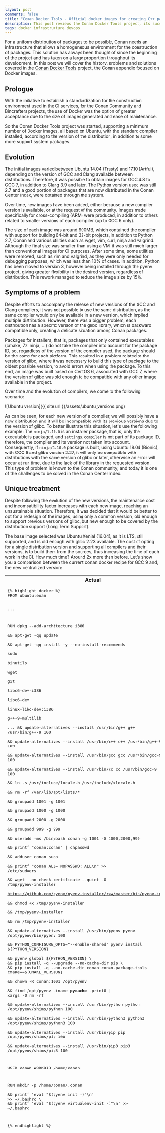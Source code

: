 ```yaml
---
layout: post
comments: false
title: "Conan Docker Tools - Official docker images for creating C++ packages for ConanCenter"
description: This post reviews the Conan Docker Tools project, its successes, failures and future.
tags: docker infrastructure devops
---
```


For a uniform distribution of packages to be possible, Conan needs an infrastructure that allows a homogeneous environment for the construction of packages. This solution has always been thought of since the beginning of the project and has taken on a large proportion throughout its development. In this post we will cover the history, problems and solutions covered in the [Conan Docker Tools](https://github.com/conan-io/conan-docker-tools) project, the Conan appendix focused on Docker images.

## Prologue

With the initiative to establish a standardization for the construction environment used in the CI services, for the Conan Community and Bincrafters projects, the use of Docker was the option of greater acceptance due to the size of images generated and ease of maintenance.

So the Conan Docker Tools project was started, supporting a minimum number of Docker images, all based on Ubuntu, with the standard compiler installed, according to the version of the distribution, in addition to some more support system packages.

## Evolution

The initial images varied between Ubuntu 14.04 (Trusty) and 17.10 (Artful), depending on the version of GCC and Clang available between distributions. Therefore, it was possible to obtain images for GCC 4.8 to GCC 7, in addition to Clang 3.9 and later. The Python version used was still 2.7 and a good portion of packages that are now distributed in the Conan Center Index, were obtained through the system.

Over time, new images have been added, either because a new compiler version is available, or at the request of the community. Images made specifically for cross-compiling (ARM) were produced, in addition to others related to smaller versions of each compiler (up to GCC 6 only).

The size of each image was around 900MB, which contained the compiler with support for building 64-bit and 32-bit projects, in addition to Python 2.7, Conan and various utilities such as wget, vim, curl, ninja and valgrind. Although the final size was smaller than using a VM, it was still much larger than conventional images for CI purposes. After some time, some utilities were removed, such as vim and valgrind, as they were only needed for debugging purposes, which was less than 10% of cases. In addition, Python has been moved to version 3, however being installed through the pyenv project, giving greater flexibility in the desired version, regardless of distribution. This rework managed to reduce the image size by 15%.

## Symptoms of a problem

Despite efforts to accompany the release of new versions of the GCC and Clang compilers, it was not possible to use the same distribution, as the same compiler would only be available in a new version, which implied multiple distribution. However, there was a bigger problem, each distribution has a specific version of the glibc library, which is backward compatible only, creating a delicate situation among Conan packages.

Packages for installers, that is, packages that only contained executables (cmake, 7z, ninja, ...) do not take the compiler into account for the package ID, so, regardless of the version of the compiler used, the package should be the same for each platform. This resulted in a problem related to the version of glibc, where it was necessary to build this type of package to the oldest possible version, to avoid errors when using the package. To this end, an image was built based on CentOS 6, associated with GCC 7, where the version of glibc was old enough to be compatible with any other image available in the project.

Over time and the evolution of compilers, we come to the following scenario:

![Ubuntu version]({{ site.url }}/assets/ubuntu_versions.png)

As can be seen, for each new version of a compiler, we will possibly have a new distribution and it will be incompatible with its previous versions due to the version of glibc. To better illustrate this situation, let's use the following example: The ``ninja/1.10.0`` is an installer package, that is, only the executable is packaged, and ``settings.compiler`` is not part of its package ID, therefore, the compiler and its version not taken into account. Consequently, if ``ninja/1.10.0`` package is built, using Ubuntu 18.04 (Bionic), with GCC 8 and glibc version 2.27, it will only be compatible with distributions with the same version of glibc or later, otherwise an error will occur at run time, due to the lack of the library in the requested version. This type of problem is known to the Conan community, and today it is one of the challenges to be solved in the Conan Center Index.

## Unique treatment

Despite following the evolution of the new versions, the maintenance cost and incompatibility factor increases with each new image, reaching an unsustainable situation. Therefore, it was decided that it would be better to opt for a redesign of the images, using only a common version, old enough to support previous versions of glibc, but new enough to be covered by the distribution support (Long Term Support).

The base image selected was Ubuntu Xenial (16.04), as it is LTS, still supported, and is old enough with glibc 2.23 available. The cost of opting for a single distribution version and supporting all compilers and their versions, is to build them from the sources, thus increasing the time of each work in the CI. How much time? Around 2x more than before. Let's show you a comparison between the current conan docker recipe for GCC 9 and, the new centralized version:

<table>
<tr>
<th>
Actual
</th>
<th>
New Version
</th>
</tr>

<tr>
<td style="vertical-align:top">
<pre>
{% highlight docker %}
FROM ubuntu:eoan

...

RUN dpkg --add-architecture i386 \
    && apt-get -qq update \
    && apt-get -qq install -y --no-install-recommends \
       sudo \
       binutils \
       wget \
       git \
       libc6-dev-i386 \
       libc6-dev \
       linux-libc-dev:i386 \
       g++-9-multilib \
       ...
    && update-alternatives --install /usr/bin/g++ g++ /usr/bin/g++-9 100 \
    && update-alternatives --install /usr/bin/c++ c++ /usr/bin/g++-9 100 \
    && update-alternatives --install /usr/bin/gcc gcc /usr/bin/gcc-9 100 \
    && update-alternatives --install /usr/bin/cc cc /usr/bin/gcc-9 100 \
    && ln -s /usr/include/locale.h /usr/include/xlocale.h \
    && rm -rf /var/lib/apt/lists/* \
    && groupadd 1001 -g 1001 \
    && groupadd 1000 -g 1000 \
    && groupadd 2000 -g 2000 \
    && groupadd 999 -g 999 \
    && useradd -ms /bin/bash conan -g 1001 -G 1000,2000,999 \
    && printf "conan:conan" | chpasswd \
    && adduser conan sudo \
    && printf "conan ALL= NOPASSWD: ALL\\n" >> /etc/sudoers \
    && wget --no-check-certificate --quiet -O /tmp/pyenv-installer \
       https://github.com/pyenv/pyenv-installer/raw/master/bin/pyenv-installer \
    && chmod +x /tmp/pyenv-installer \
    && /tmp/pyenv-installer \
    && rm /tmp/pyenv-installer \
    && update-alternatives --install /usr/bin/pyenv pyenv /opt/pyenv/bin/pyenv 100 \
    && PYTHON_CONFIGURE_OPTS="--enable-shared" pyenv install ${PYTHON_VERSION} \
    && pyenv global ${PYTHON_VERSION} \
    && pip install -q --upgrade --no-cache-dir pip \
    && pip install -q --no-cache-dir conan conan-package-tools cmake==${CMAKE_VERSION} \
    && chown -R conan:1001 /opt/pyenv \
    && find /opt/pyenv -iname __pycache__ -print0 | xargs -0 rm -rf \
    && update-alternatives --install /usr/bin/python python /opt/pyenv/shims/python 100 \
    && update-alternatives --install /usr/bin/python3 python3 /opt/pyenv/shims/python3 100 \
    && update-alternatives --install /usr/bin/pip pip /opt/pyenv/shims/pip 100 \
    && update-alternatives --install /usr/bin/pip3 pip3 /opt/pyenv/shims/pip3 100

USER conan
WORKDIR /home/conan

RUN mkdir -p /home/conan/.conan \
    && printf 'eval "$(pyenv init -)"\n' >> ~/.bashrc \
    && printf 'eval "$(pyenv virtualenv-init -)"\n' >> ~/.bashrc

{% endhighlight %}
</pre>
</td>
<td style="vertical-align:top">
<pre>
{% highlight docker %}
...

RUN apt-get -qq update \
    && apt-get -qq install -y --no-install-recommends \
       sudo \
       build-essential \
       wget \
       git \
       libc6-dev \
       gcc \
       ...
    && rm -rf /var/lib/apt/lists/*

RUN wget --no-check-certificate --quiet -O /opt/gcc-${GCC_VERSION}.tar.gz \
      https://github.com/gcc-mirror/gcc/archive/releases/gcc-${GCC_VERSION}.tar.gz \
    && tar zxf /opt/gcc-${GCC_VERSION}.tar.gz -C /opt \
    && cd /opt/gcc-releases-gcc-${GCC_VERSION} \
    && ./configure --prefix=/usr/local \
                   --enable-languages=c,c++ \
                   --disable-bootstrap \
                   --with-system-zlib \
                   --enable-multiarch \
                   --disable-multilib \
                   --enable-shared \
                   --enable-threads=posix \
                   --build=x86_64-linux-gnu \
                   --host=x86_64-linux-gnu \
                   --target=x86_64-linux-gnu \
                   --without-included-gettext \
                   --with-tune=generic \
                   --with-gmp=/usr/local/lib \
                   --with-mpc=/usr/lib \
                   --with-mpfr=/usr/lib \
                   --disable-checking \
    && make -j "$(nproc)" \
    && make install-strip \
    && cd - \
    && rm -rf /opt/gcc* \
    && apt-get remove -y gcc gcc-5 \
    && update-alternatives --install /usr/bin/gcc gcc /usr/local/bin/gcc 100 \
    && update-alternatives --install /usr/bin/cc cc /usr/local/bin/gcc 100 \
    && update-alternatives --install /usr/bin/g++ g++ /usr/local/bin/g++ 100 \
    && update-alternatives --install /usr/bin/c++ c++ /usr/local/bin/g++ 100 \
    && update-alternatives --install /usr/bin/cpp cpp /usr/local/bin/g++ 100 \
    && printf "/usr/local/lib64" > /etc/ld.so.conf.d/local-lib64.conf \
    && ldconfig -v

RUN groupadd 1001 -g 1001 \
    && groupadd 1000 -g 1000 \
    && groupadd 2000 -g 2000 \
    && groupadd 999 -g 999 \
    && useradd -ms /bin/bash conan -g 1001 -G 1000,2000,999 \
    && printf "conan:conan" | chpasswd \
    && adduser conan sudo \
    && printf "conan ALL= NOPASSWD: ALL\\n" >> /etc/sudoers

RUN wget --no-check-certificate --quiet -O /tmp/pyenv-installer \
      https://github.com/pyenv/pyenv-installer/raw/master/bin/pyenv-installer \
    && chmod +x /tmp/pyenv-installer \
    && /tmp/pyenv-installer \
    && rm /tmp/pyenv-installer \
    && update-alternatives --install /usr/bin/pyenv pyenv /opt/pyenv/bin/pyenv 100 \
    && PYTHON_CONFIGURE_OPTS="--enable-shared" pyenv install ${PYTHON_VERSION} \
    && pyenv global ${PYTHON_VERSION} \
    && pip install -q --upgrade --no-cache-dir pip

RUN pip install -q --no-cache-dir conan conan-package-tools cmake==${CMAKE_VERSION} \
    && chown -R conan:1001 /opt/pyenv \
    # remove all __pycache__ directories created by pyenv
    && find /opt/pyenv -iname __pycache__ -print0 | xargs -0 rm -rf \
    && update-alternatives --install /usr/bin/python python /opt/pyenv/shims/python 100 \
    && update-alternatives --install /usr/bin/python3 python3 /opt/pyenv/shims/python3 100 \
    && update-alternatives --install /usr/bin/pip pip /opt/pyenv/shims/pip 100 \
    && update-alternatives --install /usr/bin/pip3 pip3 /opt/pyenv/shims/pip3 100

USER conan
WORKDIR /home/conan

RUN mkdir -p /home/conan/.conan \
    && printf 'eval "$(pyenv init -)"\n' >> ~/.bashrc \
    && printf 'eval "$(pyenv virtualenv-init -)"\n' >> ~/.bashrc


FROM base as release

RUN pip install -U conan conan-package-tools

{% endhighlight %}
</pre>
</td>
</tr>
</table>

The new recipe version is bigger than the current version, because it builds GCC from sources, and uses multi-stage builds feature. However, some points were preserved:
- System packages (APT) are required for basic utilities (e.g. wget, git, ...) and pre-required libraries for building (e.g. libsqlite3 for python)
- GCC and Python are configured as default by ``update-alternatives`` command
- A non-root user (conan) is added and used by default. That's a security recommendation from Docker community.
- *pyenv-installer* is used to install *pyenv*, thus, the Python version is flexible

The new version uses multi-stage builds feature for caching the *base* image and reusing it for any new Conan release. That strategy can save time when building Docker images.

Currently, the pull request [#204](https://github.com/conan-io/conan-docker-tools/pull/204) is implementing the new version of a base image, which should compose current and future compilers. In addition, this image should be used to generate Conan packages, in the Conan Center Index.

## Conclusion

The implementation of a construction environment for the distribution of packages and replication of behavior is an essential part for a package manager, without it, many unknown points are added to each error encountered during a construction, each development environment ends up being distinct and hard to be reproduced. However, the development and maintenance of an environment for construction is equally challenging and can result in several environments, as distinct and incompatible as if there were no specific environments.

Conan Docker Tools, demonstrated that there is a higher price when choosing to update the distribution used, instead of building the compiler through the sources, to maintain the ease and agility in using a version of the same compiler already available in the distribution. With the introduction of new compilers and their versions, incompatibilities between versions of glibc, and increased time for maintenance start to cost more than just updating the compiler.

As an evolution for this use case, a new image, based on a single distribution version, will be used for all compilers and their versions, correcting the extensive variety of images and their multiple versions.

If you are interested to learn about these images, please visit [CDT](https://github.com/conan-io/conan-docker-tools) repository, or if you want to make a comment about this new approach, please, comment on the issue [#205](https://github.com/conan-io/conan-docker-tools/issues/205).
